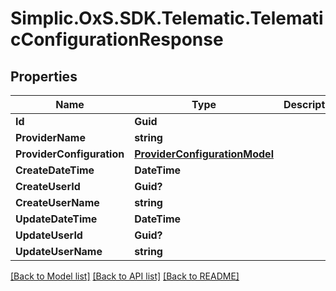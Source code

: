 # Simplic.OxS.SDK.Telematic.TelematicConfigurationResponse

## Properties

Name | Type | Description | Notes
------------ | ------------- | ------------- | -------------
**Id** | **Guid** |  | [optional] 
**ProviderName** | **string** |  | [optional] 
**ProviderConfiguration** | [**ProviderConfigurationModel**](ProviderConfigurationModel.md) |  | [optional] 
**CreateDateTime** | **DateTime** |  | [optional] 
**CreateUserId** | **Guid?** |  | [optional] 
**CreateUserName** | **string** |  | [optional] 
**UpdateDateTime** | **DateTime** |  | [optional] 
**UpdateUserId** | **Guid?** |  | [optional] 
**UpdateUserName** | **string** |  | [optional] 

[[Back to Model list]](../README.md#documentation-for-models) [[Back to API list]](../README.md#documentation-for-api-endpoints) [[Back to README]](../README.md)

